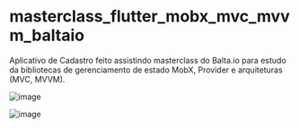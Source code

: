 # masterclass_flutter_mobx_mvc_mvvm_baltaio

Aplicativo de Cadastro feito assistindo masterclass do Balta.io para estudo da bibliotecas de gerenciamento de estado MobX, Provider e arquiteturas (MVC, MVVM).

![image](https://user-images.githubusercontent.com/97469200/194897868-27f99c2f-07b9-472f-a20b-392d3a6bf13d.png)

![image](https://user-images.githubusercontent.com/97469200/194898560-246dec16-b34b-4e3c-a60b-defb623fd1e8.png)

